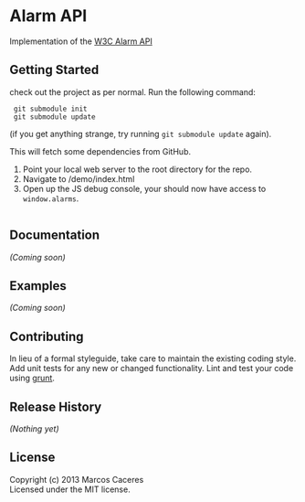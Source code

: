 # Alarm API

Implementation of the [W3C Alarm API](http://sysapps.github.com/sysapps/proposals/alarm/Overview.html)

## Getting Started
check out the project as per normal. Run the following command:

```
 git submodule init 
 git submodule update
```

(if you get anything strange, try running ```git submodule update``` again).


This will fetch some dependencies from GitHub. 

 1. Point your local web server to the root directory for the repo. 
 2. Navigate to /demo/index.html
 3. Open up the JS debug console, your should now have access to ```window.alarms```. 

```javascript

```

## Documentation
_(Coming soon)_

## Examples
_(Coming soon)_

## Contributing
In lieu of a formal styleguide, take care to maintain the existing coding style. Add unit tests for any new or changed functionality. Lint and test your code using [grunt](https://github.com/gruntjs/grunt).

## Release History
_(Nothing yet)_

## License
Copyright (c) 2013 Marcos Caceres  
Licensed under the MIT license.
